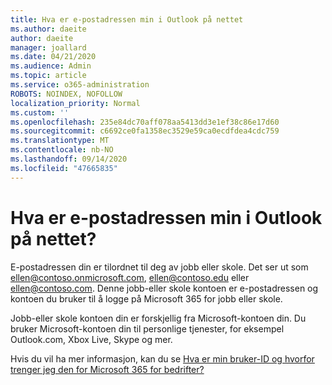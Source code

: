 ```yaml
---
title: Hva er e-postadressen min i Outlook på nettet
ms.author: daeite
author: daeite
manager: joallard
ms.date: 04/21/2020
ms.audience: Admin
ms.topic: article
ms.service: o365-administration
ROBOTS: NOINDEX, NOFOLLOW
localization_priority: Normal
ms.custom: ''
ms.openlocfilehash: 235e84dc70aff078aa5413dd3e1ef38c86e17d60
ms.sourcegitcommit: c6692ce0fa1358ec3529e59ca0ecdfdea4cdc759
ms.translationtype: MT
ms.contentlocale: nb-NO
ms.lasthandoff: 09/14/2020
ms.locfileid: "47665835"
---
```

# <a name="what-is-my-email-address-in-outlook-on-the-web"></a>Hva er e-postadressen min i Outlook på nettet?

E-postadressen din er tilordnet til deg av jobb eller skole. Det ser ut som ellen@contoso.onmicrosoft.com, ellen@contoso.edu eller ellen@contoso.com. Denne jobb-eller skole kontoen er e-postadressen og kontoen du bruker til å logge på Microsoft 365 for jobb eller skole.

Jobb-eller skole kontoen din er forskjellig fra Microsoft-kontoen din. Du bruker Microsoft-kontoen din til personlige tjenester, for eksempel Outlook.com, Xbox Live, Skype og mer.

Hvis du vil ha mer informasjon, kan du se [Hva er min bruker-ID og hvorfor trenger jeg den for Microsoft 365 for bedrifter?](https://support.office.com/article/37da662b-5da6-4b56-a091-2731b2ecc8b4)